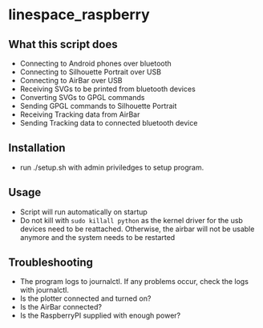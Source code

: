 # linespace_raspberry

## What this script does

- Connecting to Android phones over bluetooth
- Connecting to Silhouette Portrait over USB
- Connecting to AirBar over USB
- Receiving SVGs to be printed from bluetooth devices
- Converting SVGs to GPGL commands
- Sending GPGL commands to Silhouette Portrait
- Receiving Tracking data from AirBar
- Sending Tracking data to connected bluetooth device

## Installation

- run ./setup.sh with admin priviledges to setup program.

## Usage

- Script will run automatically on startup
- Do not kill with ```sudo killall python``` as the kernel driver for the usb devices need to be reattached. Otherwise, the airbar will not be usable anymore and the system needs to be restarted

## Troubleshooting

- The program logs to journalctl. If any problems occur, check the logs with journalctl.
- Is the plotter connected and turned on?
- Is the AirBar connected?
- Is the RaspberryPI supplied with enough power?
